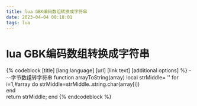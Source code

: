 ```yaml
---
title: lua GBK编码数组转换成字符串
date: 2023-04-04 08:18:01
tags: lua
---
```


# lua GBK编码数组转换成字符串

{% codeblock [title] [lang:language] [url] [link text] [additional options] %}
---字节数组转字符串
function arrayToString(array)
 local strMiddle= ''
 for i=1,#array do
  strMiddle=strMiddle..string.char(array[i])  
 end  
 return strMiddle; 
end 
{% endcodeblock %}
